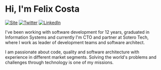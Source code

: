 # Hi, I'm Felix Costa 

[![Site](https://img.shields.io/static/v1?label=fxcosta.com&message=%20&color=blue&style=flat-square&logoColor=white)](https://fx3costa.com/)
[![Twitter](https://img.shields.io/static/v1?label=Twitter&message=%20&color=blue&logo=Twitter&style=flat-square&logoColor=white)](https://www.twitter.com/fxcosta)
[![LinkedIn](https://img.shields.io/static/v1?label=LinkedIn&message=%20&color=blue&logo=LinkedIn&style=flat-square&logoColor=white)](https://www.linkedin.com/in/fxcosta)

I've been working with software development for 12 years, graduated in Information Systems and currently I'm CTO and partner at Sotero Tech, where I work as leader of development teams and software architect.

I am passionate about code, quality and software architecture with experience in different market segments.
Solving the world's problems and challenges through technology is one of my missions.

<!-- [![GitHub Streak](https://streak-stats.demolab.com?user=fxcosta)](https://git.io/streak-stats) -->

<!--
**fxcosta/fxcosta** is a ✨ _special_ ✨ repository because its `README.md` (this file) appears on your GitHub profile.

Here are some ideas to get you started:

- 🔭 I’m currently working on ...
- 🌱 I’m currently learning ...
- 👯 I’m looking to collaborate on ...
- 🤔 I’m looking for help with ...
- 💬 Ask me about ...
- 📫 How to reach me: ...
- 😄 Pronouns: ...
- ⚡ Fun fact: ...
-->
